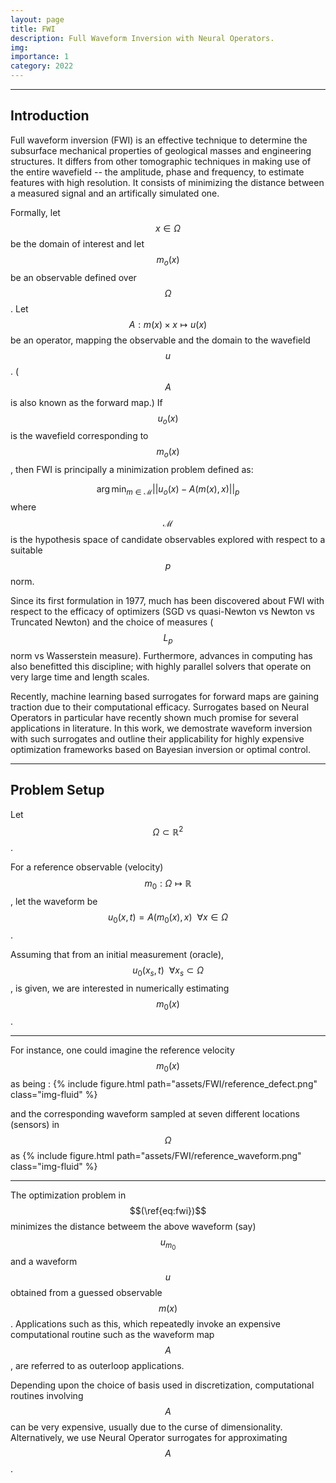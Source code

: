 ```yaml
---
layout: page
title: FWI
description: Full Waveform Inversion with Neural Operators.
img:
importance: 1
category: 2022
---
```

---

## Introduction

Full waveform inversion (FWI) is an effective technique to determine the subsurface mechanical properties of geological masses and engineering structures. It differs from other tomographic techniques in making use of the entire wavefield -- the amplitude, phase and frequency, to estimate features with high resolution. It consists of minimizing the distance between a measured signal and an artifically simulated one. 

Formally, let $$x \in \Omega$$ be the domain of interest and let $$m_{o}(x)$$ be an observable defined over $$\Omega$$. Let $$A : m(x) \times x \mapsto u(x)$$ be an operator, mapping the observable and the domain to the wavefield $$u$$. ($$A$$ is also known as the forward map.) If $$u_{o}(x)$$ is the wavefield corresponding to $$m_{o}(x)$$, then FWI is principally a minimization problem defined as:

$$
\begin{equation}
    \label{eq:fwi}
    \arg \min_{m \in \mathcal{M}} ||u_{o}(x) - A(m(x),x)||_p
\end{equation}
$$
where $$\mathcal{M}$$ is the hypothesis space of candidate observables explored with respect to a suitable $$p$$ norm.


Since its first formulation in 1977, much has been discovered about FWI with respect to the efficacy of optimizers (SGD vs quasi-Newton vs Newton vs Truncated Newton) and the choice of measures ($$L_p$$ norm vs Wasserstein measure). Furthermore, advances in computing has also benefitted this discipline; with highly parallel solvers that operate on very large time and length scales. 

Recently, machine learning based surrogates for forward maps are gaining traction due to their computational efficacy. Surrogates based on Neural Operators in particular have recently shown much promise for several applications in literature. In this work, we demostrate waveform inversion with such surrogates and outline their applicability for highly expensive optimization frameworks based on Bayesian inversion or optimal control. 

---
## Problem Setup
Let $$\Omega \subset \mathbb{R}^2$$.

For a reference observable (velocity) $$m_0:\Omega \mapsto \mathbb{R}$$, let the waveform be $$u_0(x,t) = A(m_0(x),x) \:\: \forall x \in \Omega$$. 

Assuming that from an initial measurement (oracle), $$u_0(x_s,t) \:\: \forall x_s \subset \Omega$$, is given, we are interested in numerically estimating $$m_0(x)$$.

---
For instance, one could imagine the reference velocity $$m_0(x)$$ as being : 
{% include figure.html path="assets/FWI/reference_defect.png" class="img-fluid" %} 

and the corresponding waveform sampled at seven different locations (sensors) in $$\Omega$$ as
{% include figure.html path="assets/FWI/reference_waveform.png" class="img-fluid" %} 

--- 

The optimization problem in $$(\ref{eq:fwi})$$ minimizes the distance betweem the above waveform (say) $$u_{m_0}$$ and a waveform $$u$$ obtained from a guessed observable $$m(x)$$. Applications such as this, which repeatedly invoke an expensive computational routine such as the waveform map $$A$$, are referred to as outerloop applications. 

Depending upon the choice of basis used in discretization, computational routines involving $$A$$ can be very expensive, usually due to the curse of dimensionality. Alternatively, we use Neural Operator surrogates for approximating $$A$$.